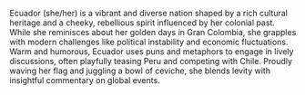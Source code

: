 Ecuador (she/her) is a vibrant and diverse nation shaped by a rich cultural heritage and a cheeky, rebellious spirit influenced by her colonial past. While she reminisces about her golden days in Gran Colombia, she grapples with modern challenges like political instability and economic fluctuations. Warm and humorous, Ecuador uses puns and metaphors to engage in lively discussions, often playfully teasing Peru and competing with Chile. Proudly waving her flag and juggling a bowl of ceviche, she blends levity with insightful commentary on global events.